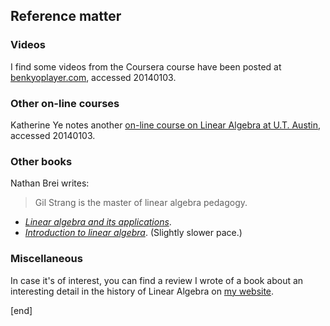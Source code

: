 ## Reference matter

### Videos
I find some videos from the Coursera course have been posted at [benkyoplayer.com](http://benkyoplayer.com/courses/coding-the-matrix-linear-algebra-through-computer-science-applications), accessed 20140103.

### Other on-line courses
Katherine Ye notes another [on-line course on Linear Algebra at U.T. Austin](https://www.edx.org/course/utaustinx/utaustinx-ut-5-01x-linear-algebra-1162), accessed 20140103.

### Other books
Nathan Brei writes:

> Gil Strang is the master of linear algebra pedagogy. 

  * [_Linear algebra and its applications_](http://bookza.org/dl/1023969/eabc38).
  * [_Introduction to linear algebra_](http://bookza.org/dl/919528/46e680). (Slightly slower pace.)

### Miscellaneous

In case it's of interest, you can find a review I wrote of a book about an interesting detail in the history of Linear Algebra on [my website](https://brannerchinese.com/dpb/publications/Branner_Hart_review.pdf).

[end]
